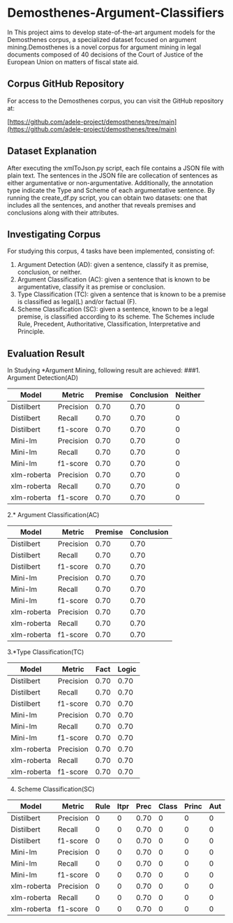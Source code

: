# Demosthenes-Argument-Classifiers

In This project aims to develop state-of-the-art argument models for the Demosthenes corpus, a specialized dataset focused on argument mining.Demosthenes is a novel corpus for argument mining in legal documents composed of 40 decisions of the Court of Justice of the European Union on matters of fiscal state aid.

## Corpus GitHub Repository
For access to the Demosthenes corpus, you can visit the GitHub repository at:

[https://github.com/adele-project/demosthenes/tree/main](https://github.com/adele-project/demosthenes/tree/main)

## Dataset Explanation
After executing the xmlToJson.py script, each file contains a JSON file with plain text. The sentences in the JSON file are collecation of sentences as either argumentative or non-argumentative. Additionally, the annotation type indicate the Type and Scheme of each argumentative sentence. By running the create_df.py script, you can obtain two datasets: one that includes all the sentences, and another that reveals premises and conclusions along with their attributes.

## Investigating Corpus
For studying this corpus, 4 tasks have been implemented, consisting of:
1. Argument Detection (AD): given a sentence, classify it as premise, conclusion, or neither.
2. Argument Classification (AC): given a sentence that is known to be argumentative, classify it as premise or conclusion.
3. Type Classification (TC): given a sentence that is known to be a premise is classified as legal(L) and/or factual (F).
4. Scheme Classification (SC): given a sentence, known to be a legal premise, is classified according to its scheme. The Schemes include Rule, Precedent, Authoritative, Classification, Interpretative and Principle.

## Evaluation Result
In Studying *Argument Mining, following result are achieved:
###1. Argument Detection(AD)

| Model       | Metric    | Premise | Conclusion | Neither |
|-------------|-----------|---------|------------|---------|
| Distilbert  | Precision | 0.70    | 0.70       | 0       |
| Distilbert  | Recall    | 0.70    | 0.70       | 0       |
| Distilbert  | f1-score  | 0.70    | 0.70       | 0       |
| Mini-lm     | Precision | 0.70    | 0.70       | 0       |
| Mini-lm     | Recall    | 0.70    | 0.70       | 0       |
| Mini-lm     | f1-score  | 0.70    | 0.70       | 0       |
| xlm-roberta | Precision | 0.70    | 0.70       | 0       |
| xlm-roberta | Recall    | 0.70    | 0.70       | 0       |
| xlm-roberta | f1-score  | 0.70    | 0.70       | 0       |

2.* Argument Classification(AC)

| Model       | Metric    | Premise | Conclusion |
|-------------|-----------|---------|------------|
| Distilbert  | Precision | 0.70    | 0.70       |
| Distilbert  | Recall    | 0.70    | 0.70       |
| Distilbert  | f1-score  | 0.70    | 0.70       |
| Mini-lm     | Precision | 0.70    | 0.70       |
| Mini-lm     | Recall    | 0.70    | 0.70       |
| Mini-lm     | f1-score  | 0.70    | 0.70       |
| xlm-roberta | Precision | 0.70    | 0.70       |
| xlm-roberta | Recall    | 0.70    | 0.70       |
| xlm-roberta | f1-score  | 0.70    | 0.70       |

3.*Type Classification(TC)

| Model       | Metric    | Fact  | Logic |
|-------------|-----------|-------|-------|
| Distilbert  | Precision | 0.70  | 0.70  |
| Distilbert  | Recall    | 0.70  | 0.70  |
| Distilbert  | f1-score  | 0.70  | 0.70  |
| Mini-lm     | Precision | 0.70  | 0.70  |
| Mini-lm     | Recall    | 0.70  | 0.70  |
| Mini-lm     | f1-score  | 0.70  | 0.70  |
| xlm-roberta | Precision | 0.70  | 0.70  |
| xlm-roberta | Recall    | 0.70  | 0.70  |
| xlm-roberta | f1-score  | 0.70  | 0.70  |

4. Scheme Classification(SC)

| Model       | Metric    | Rule | Itpr | Prec | Class | Princ | Aut |
|-------------|-----------|------|------|------|-------|-------|-----|
| Distilbert  | Precision | 0    | 0    | 0.70 | 0     | 0     | 0   |
| Distilbert  | Recall    | 0    | 0    | 0.70 | 0     | 0     | 0   |
| Distilbert  | f1-score  | 0    | 0    | 0.70 | 0     | 0     | 0   |
| Mini-lm     | Precision | 0    | 0    | 0.70 | 0     | 0     | 0   |
| Mini-lm     | Recall    | 0    | 0    | 0.70 | 0     | 0     | 0   |
| Mini-lm     | f1-score  | 0    | 0    | 0.70 | 0     | 0     | 0   |
| xlm-roberta | Precision | 0    | 0    | 0.70 | 0     | 0     | 0   |
| xlm-roberta | Recall    | 0    | 0    | 0.70 | 0     | 0     | 0   |
| xlm-roberta | f1-score  | 0    | 0    | 0.70 | 0     | 0     | 0   |

